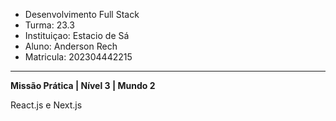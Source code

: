 - Desenvolvimento Full Stack
- Turma: 23.3 
- Instituiçao: Estacio de Sá
- Aluno: Anderson Rech
- Matricula: 202304442215
---
**Missão Prática | Nível 3 | Mundo 2**

React.js e Next.js
